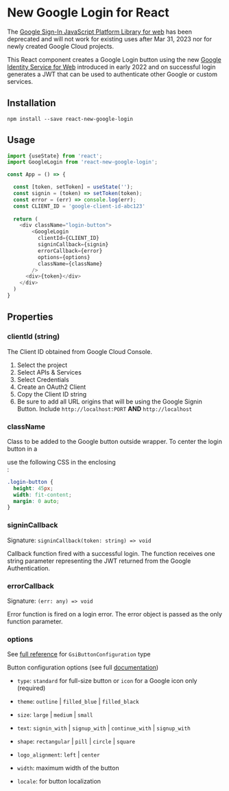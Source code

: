 # New Google Login for React

The [Google Sign-In JavaScript Platform Library for web](https://developers.googleblog.com/2021/08/gsi-jsweb-deprecation.html) has been deprecated and will not work for existing uses after Mar 31, 2023 nor for newly created Google Cloud projects.

This React component creates a Google Login button using the new [Google Identity Service for Web](https://developers.google.com/identity/gsi/web) introduced in early 2022 and on successful login generates a JWT that can be used to authenticate other Google or custom services.

## Installation

`npm install --save react-new-google-login`

## Usage

```javascript
import {useState} from 'react';
import GoogleLogin from 'react-new-google-login';

const App = () => {

  const [token, setToken] = useState('');
  const signin = (token) => setToken(token);
  const error = (err) => console.log(err);
  const CLIENT_ID = 'google-client-id-abc123'
  
  return (
    <div className="login-button">
        <GoogleLogin
          clientId={CLIENT_ID}
          signinCallback={signin}
          errorCallback={error}
          options={options}
          className={className}
        />
      <div>{token}</div>
    </div>
  )
}
```

## Properties

### clientId (string)

The Client ID obtained from Google Cloud Console. 

1. Select the project
2. Select APIs & Services
3. Select Credentials
4. Create an OAuth2 Client
5. Copy the Client ID string
6. Be sure to add all URL origins that will be using the Google Signin Button. Include `http://localhost:PORT` **AND** `http://localhost`

### className

Class to be added to the Google button outside wrapper. To center the login button in a <div> use the following CSS in the enclosing <div>:

```css
.login-button {
  height: 45px;
  width: fit-content;
  margin: 0 auto;
}
```

### signinCallback

Signature: `signinCallback(token: string) => void`

Callback function fired with a successful login.  The function receives one string parameter representing the JWT returned from the Google Authentication.  

### errorCallback

Signature: `(err: any) => void`

Error function is fired on a login error. The error object is passed as the only function parameter.

### options

See [full reference](https://developers.google.com/identity/gsi/web/reference/js-reference#GsiButtonConfiguration) for `GsiButtonConfiguration` type

Button configuration options (see full [documentation](https://developers.google.com/identity/gsi/web/reference/js-reference#GsiButtonConfiguration))

  * `type`: `standard` for full-size button or `icon` for a Google icon only (required)
  
  * `theme`: `outline` | `filled_blue` | `filled_black`
  
  * `size`: `large` | `medium` | `small`
  
  * `text`: `signin_with` | `signup_with` | `continue_with` | `signup_with`
  
  * `shape`: `rectangular` | `pill` | `circle` | `square`
  
  * `logo_alignment`: `left` | `center`
  
  * `width`: maximum width of the button
  
  * `locale`: for button localization
